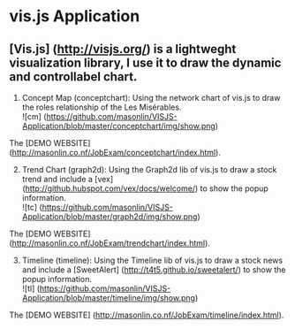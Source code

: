 #  vis.js Application
[Vis.js] (http://visjs.org/) is a lightweght visualization library, I use it to draw the dynamic and controllabel chart.
--------------  
1. Concept Map (conceptchart): Using the network chart of vis.js to draw the roles relationship of the Les Misérables.  
![cm] (https://github.com/masonlin/VISJS-Application/blob/master/conceptchart/img/show.png)  
  
 The [DEMO WEBSITE] (http://masonlin.co.nf/JobExam/conceptchart/index.html). 
  
2.  Trend Chart (graph2d): Using the Graph2d lib of vis.js to draw a stock trend and include a [vex] (http://github.hubspot.com/vex/docs/welcome/) to show the popup information.  
![tc] (https://github.com/masonlin/VISJS-Application/blob/master/graph2d/img/show.png)  
  
  The [DEMO WEBSITE] (http://masonlin.co.nf/JobExam/trendchart/index.html). 

3.  Timeline (timeline): Using the Timeline lib of vis.js to draw a stock news and include a [SweetAlert] (http://t4t5.github.io/sweetalert/) to show the popup information.  
![tl] (https://github.com/masonlin/VISJS-Application/blob/master/timeline/img/show.png)  
  
  The [DEMO WEBSITE] (http://masonlin.co.nf/JobExam/timeline/index.html).   


